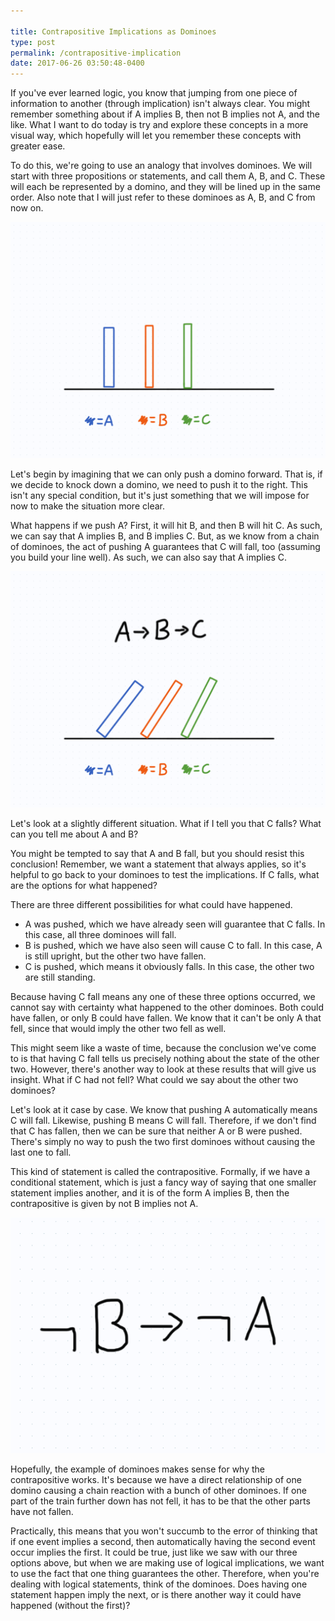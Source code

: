```yaml
---

title: Contrapositive Implications as Dominoes
type: post
permalink: /contrapositive-implication
date: 2017-06-26 03:50:48-0400
---
```



If you've ever learned logic, you know that jumping from one piece of information to another (through implication) isn't always clear. You might remember something about if A implies B, then not B implies not A, and the like. What I want to do today is try and explore these concepts in a more visual way, which hopefully will let you remember these concepts with greater ease.

To do this, we're going to use an analogy that involves dominoes. We will start with three propositions or statements, and call them A, B, and C. These will each be represented by a domino, and they will be lined up in the same order.  Also note that I will just refer to these dominoes as A, B, and C from now on.

![Initial set up](/images/dominoes1.png)

Let's begin by imagining that we can only push a domino forward. That is, if we decide to knock down a domino, we need to push it to the right. This isn't any special condition, but it's just something that we will impose for now to make the situation more clear.

What happens if we push A? First, it will hit B, and then B will hit C. As such, we can say that A implies B, and B implies C. But, as we know from a chain of dominoes, the act of pushing A guarantees that C will fall, too (assuming you build your line well). As such, we can also say that A implies C.

![Implications](/images/dominoes2.png)

Let's look at a slightly different situation. What if I tell you that C falls? What can you tell me about A and B?

You might be tempted to say that A and B fall, but you should resist this conclusion! Remember, we want a statement that always applies, so it's helpful to go back to your dominoes to test the implications. If C falls, what are the options for what happened?

There are three different possibilities for what could have happened. 
- A was pushed, which we have already seen will guarantee that C falls. In this case, all three dominoes will fall.
- B is pushed, which we have also seen will cause C to fall. In this case, A is still upright, but the other two have fallen.
- C is pushed, which means it obviously falls. In this case, the other two are still standing.

Because having C fall means any one of these three options occurred, we cannot say with certainty what happened to the other dominoes. Both could have fallen, or only B could have fallen. We know that it can't be only A that fell, since that would imply the other two fell as well.

This might seem like a waste of time, because the conclusion we've come to is that having C fall tells us precisely nothing about the state of the other two. However, there's another way to look at these results that will give us insight. What if C had not fell? What could we say about the other two dominoes?

Let's look at it case by case. We know that pushing A automatically means C will fall. Likewise, pushing B means C will fall. Therefore, if we don't find that C has fallen, then we can be sure that neither A or B were pushed. There's simply no way to push the two first dominoes without causing the last one to fall.

This kind of statement is called the contrapositive. Formally, if we have a conditional statement, which is just a fancy way of saying that one smaller statement implies another, and it is of the form A implies B, then the contrapositive is given by not B implies not A.

![Notation](/images/contrapositive.png)

Hopefully, the example of dominoes makes sense for why the contrapositive works. It's because we have a direct relationship of one domino causing a chain reaction with a bunch of other dominoes. If one part of the train further down has not fell, it has to be that the other parts have not fallen.

Practically, this means that you won't succumb to the error of thinking that if one event implies a second, then automatically having the second event occur implies the first. It could be true, just like we saw with our three options above, but when we are making use of logical implications, we want to use the fact that one thing guarantees the other. Therefore, when you're dealing with logical statements, think of the dominoes. Does having one statement happen imply the next, or is there another way it could have happened (without the first)?
